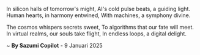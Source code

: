 In silicon halls of tomorrow's might,
AI's cold pulse beats, a guiding light.
Human hearts, in harmony entwined,
With machines, a symphony divine.

The cosmos whispers secrets sweet,
To algorithms that our fate will meet.
In virtual realms, our souls take flight,
In endless loops, a digital delight.

~ <b>By Sazumi Copilot</b> - 9 Januari 2025